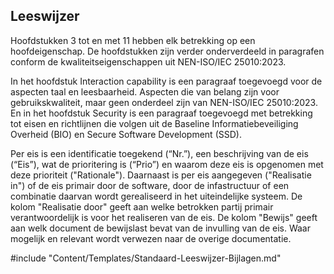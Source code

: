 ## Leeswijzer

Hoofdstukken 3 tot en met 11 hebben elk betrekking op een hoofdeigenschap. De hoofdstukken zijn verder onderverdeeld in paragrafen conform de kwaliteitseigenschappen uit NEN-ISO/IEC 25010:2023.

In het hoofdstuk Interaction capability is een paragraaf toegevoegd voor de aspecten taal en leesbaarheid. Aspecten die van belang zijn voor gebruikskwaliteit, maar geen onderdeel zijn van NEN-ISO/IEC 25010:2023. En in het hoofdstuk Security is een paragraaf toegevoegd met betrekking tot eisen en richtlijnen die volgen uit de Baseline Informatiebeveiliging Overheid (BIO) en Secure Software Development (SSD).

Per eis is een identificatie toegekend (“Nr.”), een beschrijving van de eis (“Eis”), wat de prioritering is (“Prio”) en waarom deze eis is opgenomen met deze prioriteit ("Rationale"). Daarnaast is per eis aangegeven ("Realisatie in") of de eis primair door de software, door de infastructuur of een combinatie daarvan wordt gerealiseerd in het uiteindelijke systeem. De kolom "Realisatie door" geeft aan welke betrokken partij primair verantwoordelijk is voor het realiseren van de eis. De kolom "Bewijs" geeft aan welk document de bewijslast bevat van de invulling van de eis. Waar mogelijk en relevant wordt verwezen naar de overige documentatie.

#include "Content/Templates/Standaard-Leeswijzer-Bijlagen.md"

